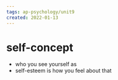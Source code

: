 ```yaml
---
tags: ap-psychology/unit9 
created: 2022-01-13
---
```


# self-concept

- who you see yourself as
- self-esteem is how you feel about that

<!---->